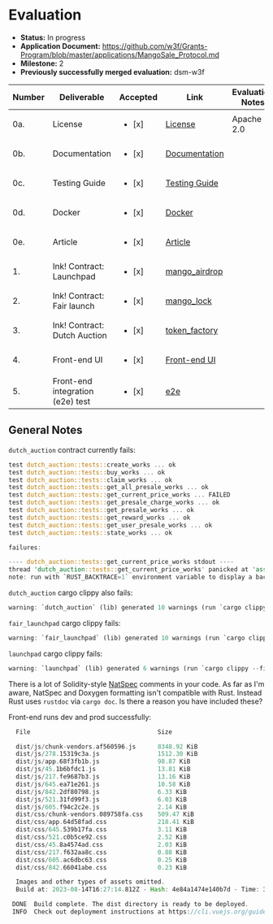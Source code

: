 # Evaluation

- **Status:** In progress
- **Application Document:** https://github.com/w3f/Grants-Program/blob/master/applications/MangoSale_Protocol.md
- **Milestone:** 2
- **Previously successfully merged evaluation:** dsm-w3f

| Number | Deliverable | Accepted | Link | Evaluation Notes |
| ------ | ----------- | -------- | ---- |----------------- |
| 0a.    | License                  | <ul><li>[x] </li></ul>|             [License](https://github.com/Mangoboxlabs/MangoSale/blob/main/LICENSE)              | Apache 2.0                                                        |
| 0b.    | Documentation            | <ul><li>[x] </li></ul>|     [Documentation](https://github.com/Mangoboxlabs/MangoSale/blob/main/contract/README.md)     |                                                    |
| 0c.    | Testing Guide            | <ul><li>[x] </li></ul>| [Testing Guide](https://github.com/Mangoboxlabs/MangoSale/blob/main/contract/README.md#testing) |  |
| 0d.    | Docker         | <ul><li>[x] </li></ul>|              [Docker](https://github.com/Mangoboxlabs/MangoSale/tree/main/docker)               |                                                     |
| 0e.    | Article         | <ul><li>[x] </li></ul>|              [Article](https://medium.com/@mangoboxlabs/encryption-project-based-on-polkadot-ecology-mangosale-503fcb5d7913)               | |
| 1.     | Ink! Contract: Launchpad           | <ul><li>[x] </li></ul>|   [mango_airdrop](https://github.com/Mangoboxlabs/MangoSale/tree/main/contract/mango_airdrop)   |  |
| 2.     | Ink! Contract: Fair launch           | <ul><li>[x] </li></ul>|      [mango_lock](https://github.com/Mangoboxlabs/MangoSale/tree/main/contract/mango_lock)      |  |
| 3.     | Ink! Contract: Dutch Auction           | <ul><li>[x] </li></ul>|   [token_factory](https://github.com/Mangoboxlabs/MangoSale/tree/main/contract/token_factory)   |  |
| 4.     | Front-end UI	         | <ul><li>[x] </li></ul>|          [Front-end UI](https://github.com/Mangoboxlabs/MangoSale/tree/main/frontend)           |                      |
| 5.     | Front-end integration (e2e) test	         | <ul><li>[x] </li></ul>|      [e2e](https://github.com/Mangoboxlabs/MangoSale/tree/main/frontend#cypress-e2e-test)       |                       |

## General Notes

`dutch_auction` contract currently fails:
```rust
test dutch_auction::tests::create_works ... ok
test dutch_auction::tests::buy_works ... ok
test dutch_auction::tests::claim_works ... ok
test dutch_auction::tests::get_all_presale_works ... ok
test dutch_auction::tests::get_current_price_works ... FAILED
test dutch_auction::tests::get_presale_charge_works ... ok
test dutch_auction::tests::get_presale_works ... ok
test dutch_auction::tests::get_reward_works ... ok
test dutch_auction::tests::get_user_presale_works ... ok
test dutch_auction::tests::state_works ... ok

failures:

---- dutch_auction::tests::get_current_price_works stdout ----
thread 'dutch_auction::tests::get_current_price_works' panicked at 'assertion failed: mp.get_current_price(0) == 0', lib.rs:329:13
note: run with `RUST_BACKTRACE=1` environment variable to display a backtrace
```

`dutch_auction` cargo clippy also fails:
```rust
warning: `dutch_auction` (lib) generated 10 warnings (run `cargo clippy --fix --lib -p dutch_auction` to apply 10 suggestions)
```

`fair_launchpad` cargo clippy fails:
```rust
warning: `fair_launchpad` (lib) generated 10 warnings (run `cargo clippy --fix --lib -p fair_launchpad` to apply 10 suggestions)

```
`launchpad` cargo clippy fails:
```rust
warning: `launchpad` (lib) generated 6 warnings (run `cargo clippy --fix --lib -p launchpad` to apply 6 suggestions)
```

There is a lot of Solidity-style [NatSpec](https://docs.soliditylang.org/en/develop/natspec-format.html#natspec) comments in your code. As far as I'm aware, NatSpec and Doxygen formatting isn't compatible with Rust. Instead Rust uses `rustdoc` via `cargo doc`. Is there a reason you have included these?

Front-end runs dev and prod successfully:
```rust
  File                                   Size                                   Gzipped

  dist/js/chunk-vendors.af560596.js      8348.92 KiB                            3727.95 KiB
  dist/js/278.15319c3a.js                1512.30 KiB                            421.55 KiB
  dist/js/app.68f3fb1b.js                98.87 KiB                              21.75 KiB
  dist/js/45.1b6bfdc1.js                 13.81 KiB                              2.79 KiB
  dist/js/217.fe9687b3.js                13.16 KiB                              4.58 KiB
  dist/js/645.ea71e261.js                10.58 KiB                              2.57 KiB
  dist/js/842.2df80798.js                6.33 KiB                               1.38 KiB
  dist/js/521.31fd99f3.js                6.03 KiB                               2.04 KiB
  dist/js/605.f94c2c2e.js                2.14 KiB                               0.80 KiB
  dist/css/chunk-vendors.089758fa.css    509.47 KiB                             60.12 KiB
  dist/css/app.64d58fad.css              218.41 KiB                             35.52 KiB
  dist/css/645.539b17fa.css              3.11 KiB                               0.68 KiB
  dist/css/521.c0b5ce92.css              2.52 KiB                               0.58 KiB
  dist/css/45.8a4574ad.css               2.03 KiB                               0.48 KiB
  dist/css/217.f632aa8c.css              0.88 KiB                               0.38 KiB
  dist/css/605.ac6dbc63.css              0.25 KiB                               0.18 KiB
  dist/css/842.66041abe.css              0.23 KiB                               0.16 KiB

  Images and other types of assets omitted.
  Build at: 2023-08-14T16:27:14.812Z - Hash: 4e84a1474e140b7d - Time: 30664ms

 DONE  Build complete. The dist directory is ready to be deployed.
 INFO  Check out deployment instructions at https://cli.vuejs.org/guide/deployment.html
 ```
